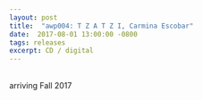 ```yaml
---
layout: post
title:  "awp004: T Z A T Z I, Carmina Escobar"
date:  2017-08-01 13:00:00 -0800
tags: releases
excerpt: CD / digital
---
```


<!-- cover here

<br/> -->

<br/>arriving Fall 2017

<!-- <br/>

## contents

#### Part I:  /ˌrekəɡˈniSH(ə)n ˈeksərˌsīz/

( recognition exercises / ejercicios de reconocimiento )

3 second delay / voice / various objects to filter the voice

* 1
* 2
* 3
* 4
* 5

#### Part II: CIHUANAHUALLI

voice / electronics / feedback

* Payatl Kamojpaltik (rebozo púrpura / purple shawl)
* Cihuamizti (puma hembra / female puma)
* Tlacualo (devorado / devoured)
* ILhuicatl Yayauhco (el cielo negro de la noche / the black sky of night)
* Ihiyotl (alma-sombra / shadow-soul)

<br/>

## credits

All music composed and performed by Carmina Escobar (voice and objects)

Part 1 recorded, mixed, and mastered by Justin Asher for Mnemonic Recordings in Los Angeles CA, 2016

Part 2 recorded, mixed, and mastered by Scott Cazan in Los Angeles CA, 2017

Design: [Steven Ziadie](http://estzi.com/)

<br/>

## thanks

Thank you to Casey Anderson, Scott Cazan, and Justin Asher for making this album possible -->
